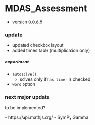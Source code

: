 # MDAS_Assessment

- version 0.0.8.5

### update

- updated checkbox layout
- added times table (multiplication only)

##### experiment
- `autosolve()`
    -  solves only if `has timer` is checked
- `word` option

### next major update
<p> to be implemented? </p>
- https://api.mathjs.org/
- SymPy Gamma